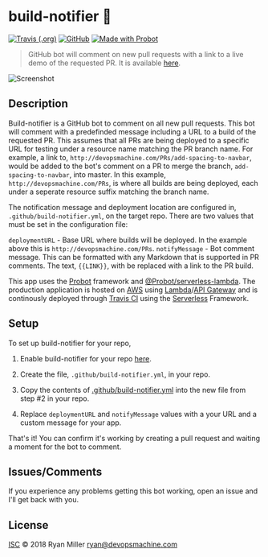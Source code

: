 # build-notifier :robot: 

[![Travis (.org)](https://img.shields.io/travis/RyanMillerC/build-notifier.svg)](https://travis-ci.org/RyanMillerC/build-notifier)
[![GitHub](https://img.shields.io/github/license/RyanMillerC/build-notifier.svg)](https://github.com/RyanMillerC/build-notifier/blob/master/LICENSE)
[![Made with Probot](https://img.shields.io/badge/Made%20with-Probot-blue.svg)](https://github.com/probot/probot)

> GitHub bot will comment on new pull requests with a link to a live demo of the requested PR. It is available [here](https://github.com/apps/build-notifier).

![Screenshot](https://ryanmillerc.github.io/build-notifier/screenshot.png)

## Description

Build-notifier is a GitHub bot to comment on all new pull requests. This bot will comment with a predefinded message including a URL to a build of the requested PR. This assumes that all PRs are being deployed to a specific URL for testing under a resource name matching the PR branch name. For example, a link to, `http://devopsmachine.com/PRs/add-spacing-to-navbar`, would be added to the bot's comment on a PR to merge the branch, `add-spacing-to-navbar`, into master. In this example, `http://devopsmachine.com/PRs`, is where all builds are being deployed, each under a seperate resource suffix matching the branch name.

The notification message and deployment location are configured in, `.github/build-notifier.yml`, on the target repo. There are
two values that must be set in the configuration file:

  `deploymentURL` - Base URL where builds will be deployed. In the example above this is `http://devopsmachine.com/PRs`.
  `notifyMessage` - Bot comment message. This can be formatted with any Markdown that is supported in PR comments. The text, `{{LINK}}`, with be replaced with a link to the PR build.
  
This app uses the [Probot](https://github.com/probot/probot) framework and [@Probot/serverless-lambda](https://github.com/probot/serverless-lambda). The production application is hosted on [AWS](https://aws.amazon.com/) using [Lambda](https://aws.amazon.com/lambda/)/[API Gateway](https://aws.amazon.com/api-gateway/) and is continously deployed through [Travis CI](https://travis-ci.org/RyanMillerC/build-notifier) using the [Serverless](https://github.com/serverless/serverless) Framework.

## Setup

To set up build-notifier for your repo,

1. Enable build-notifier for your repo [here](https://github.com/apps/build-notifier).

2. Create the file, `.github/build-notifier.yml`, in your repo.

3. Copy the contents of [.github/build-notifier.yml](.github/build-notifier.yml) into the new file from step #2 in your repo.

4. Replace `deploymentURL` and `notifyMessage` values with a your URL and a custom message for your app.

That's it! You can confirm it's working by creating a pull request and waiting a moment for the bot to comment. 

## Issues/Comments

If you experience any problems getting this bot working, open an issue and I'll get back with you.

## License

[ISC](LICENSE) © 2018 Ryan Miller <ryan@devopsmachine.com>
